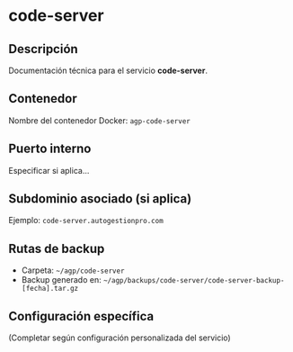 # code-server

## Descripción
Documentación técnica para el servicio **code-server**.

## Contenedor
Nombre del contenedor Docker: `agp-code-server`

## Puerto interno
Especificar si aplica...

## Subdominio asociado (si aplica)
Ejemplo: `code-server.autogestionpro.com`

## Rutas de backup
- Carpeta: `~/agp/code-server`
- Backup generado en: `~/agp/backups/code-server/code-server-backup-[fecha].tar.gz`

## Configuración específica
(Completar según configuración personalizada del servicio)

